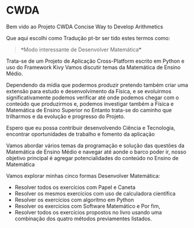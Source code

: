 # CWDA
Bem vido ao Projeto CWDA
Concise Way to Develop Arithmetics

Que aqui escolhi como Tradução pt-br ser
tido estes termos como: 
> ❝Modo interessante de Desenvolver Matemática❞ 


Trata-se de um Projeto de Aplicação Cross-Platform escrito
em Python e uso do Framework Kivy
Vamos discutir temas da Matemática de Ensino Médio. 

Dependendo da mídia que podermos produzir pretendo também 
criar uma extensão para estudo e desenvolvimento da Física,
e se evoluirmos significativamente podemos verificar
até onde podemos chegar com o conteúdo que produzirmos e,
podemos investigar também a Física e Matemática de Ensino Superior
no Entanto trata-se do caminho que trilharmos e 
da evolução e progresso do Projeto.

Espero que eu possa contribuir desenvolvendo Ciência e Tecnologia,
encontrar oportunidades de trabalho e fomento da aplicação

Vamos abordar vários temas da programação e solução das
questões da Matemática de Ensino Médio e navegar até aonde
o barco poder ir, nosso objetivo principal é agregar potencialidades
do conteúdo no Ensino de Matemática

Vamos explorar minhas cinco formas Desenvolver Matemática:
* Resolver todos os exercícios com Papel e Caneta
* Resolver os mesmos exercícios com uso de calculadora científica
* Resolver os exercícios com algorítmo em Python
* Resolver os exercícios com Software Matemático e Por fim,
* Resolver todos os exercícios propostos no livro usando 
uma combinação dos quatro métodos previamentes listados.
